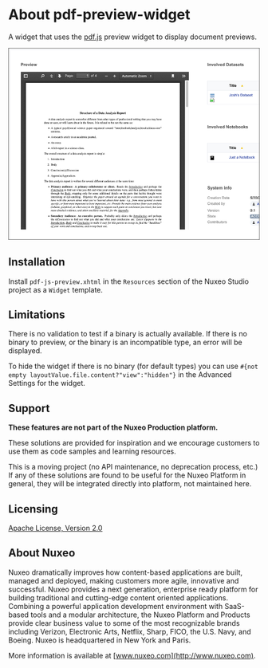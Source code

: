 # About **pdf-preview-widget**

A widget that uses the [pdf.js](https://mozilla.github.io/pdf.js/) preview widget to display document previews.

![](example.png)

## Installation

Install `pdf-js-preview.xhtml` in the `Resources` section of the Nuxeo Studio project as a `Widget` template.

## Limitations

There is no validation to test if a binary is actually available. If there is no binary to preview, or the binary is an incompatible type, an error will be displayed.

To hide the widget if there is no binary (for default types) you can use `#{not empty layoutValue.file.content?"view":"hidden"}` in the Advanced Settings for the widget.

## Support

**These features are not part of the Nuxeo Production platform.**

These solutions are provided for inspiration and we encourage customers to use them as code samples and learning resources.

This is a moving project (no API maintenance, no deprecation process, etc.) If any of these solutions are found to be useful for the Nuxeo Platform in general, they will be integrated directly into platform, not maintained here.

## Licensing

[Apache License, Version 2.0](http://www.apache.org/licenses/LICENSE-2.0)

## About Nuxeo

Nuxeo dramatically improves how content-based applications are built, managed and deployed, making customers more agile, innovative and successful. Nuxeo provides a next generation, enterprise ready platform for building traditional and cutting-edge content oriented applications. Combining a powerful application development environment with SaaS-based tools and a modular architecture, the Nuxeo Platform and Products provide clear business value to some of the most recognizable brands including Verizon, Electronic Arts, Netflix, Sharp, FICO, the U.S. Navy, and Boeing. Nuxeo is headquartered in New York and Paris.

More information is available at [www.nuxeo.com](http://www.nuxeo.com).
